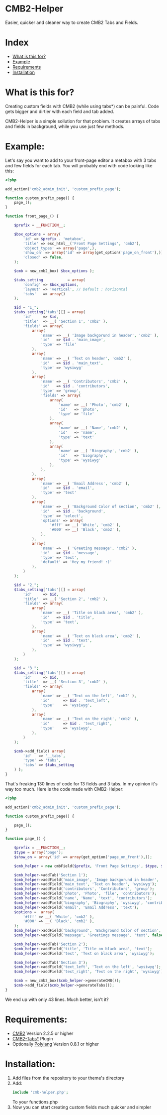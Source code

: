 # CMB2-Helper
Easier, quicker and cleaner way to create CMB2 Tabs and Fields.

# Index
* [What is this for?](https://github.com/DanielDrabik/CMB2-Helper#what-is-this-for)
* [Example](https://github.com/DanielDrabik/CMB2-Helper#example)
* [Requirements](https://github.com/DanielDrabik/CMB2-Helper#requirements)
* [Installation](https://github.com/DanielDrabik/CMB2-Helper#installation)

# What is this for?
Creating custom fields with CMB2 (while using tabs*) can be painful. Code gets bigger and dirtier with each field and tab added.

CMB2-Helper is a simple sollution for that problem. It creates arrays of tabs and fields in background, while you use just few methods.

# Example:
Let's say you want to add to your front-page editor a metabox with 3 tabs and few fields for each tab. 
You will probably end with code looking like this:
```php
<?php 

add_action('cmb2_admin_init', 'custom_prefix_page');

function custom_prefix_page() {
    page_();
}

function front_page_() {

    $prefix = __FUNCTION__;

    $box_options = array(
        'id' => $prefix . 'metabox',
        'title' => esc_html__('Front Page Settings', 'cmb2'),
        'object_types' => array('page',),
        'show_on' => array('id' => array(get_option('page_on_front'),)),
        'closed' => false,
    );

    $cmb = new_cmb2_box( $box_options );

    $tabs_setting           = array(
        'config' => $box_options,
        'layout' => 'vertical', // Default : horizontal
        'tabs'   => array()
    );

    $id = "1_";
    $tabs_setting['tabs'][] = array(
        'id'     => $id,
        'title'  => __( 'Section 1', 'cmb2' ),
        'fields' => array(
            array(
                'name' => __( 'Image backgorund in header', 'cmb2' ),
                'id'   => $id . 'main_image',
                'type' => 'file'
            ),
            array(
                'name' => __( 'Text on header', 'cmb2' ),
                'id'   => $id . 'main_text',
                'type' => 'wysiwyg'
            ),   
            array(
                'name' => __( 'Contributors', 'cmb2' ),
                'id'   => $id . 'contributors',
                'type' => 'group',
                'fields' => array(
                    array(
                        'name' => __( 'Photo', 'cmb2' ),
                        'id'   => 'photo',
                        'type' => 'file'
                    ),
                    array(
                        'name' => __( 'Name', 'cmb2' ),
                        'id'   => 'name',
                        'type' => 'text'
                    ),
                    array(
                        'name' => __( 'Biography', 'cmb2' ),
                        'id'   => 'biography',
                        'type' => 'wysiwyg'
                    ),
                ),
            ),
            array(
                'name' => __( 'Email Address', 'cmb2' ),
                'id'   => $id . 'email',
                'type' => 'text'
            ), 
            array(
                'name' => __( 'Background Color of section', 'cmb2' ),
                'id'   => $id . 'background',
                'type' => 'select',
                'options' => array(
                    '#fff' => __( 'White', 'cmb2' ),
                    '#000' => __( 'Black', 'cmb2' ),
                ),
            ),   
            array(
                'name' => __( 'Greeting message', 'cmb2' ),
                'id'   => $id . 'message',
                'type' => 'text',
                'default' => 'Hey my friend! :)'
            ),     
        )
    );

    $id = "2_";
    $tabs_setting['tabs'][] = array(
        'id'     => $id,
        'title'  => __( 'Section 2', 'cmb2' ),
        'fields' => array(
            array(
                'name' => __( 'Title on black area', 'cmb2' ),
                'id'   => $id . 'title',
                'type' => 'text',
            ),
            array(
                'name' => __( 'Text on black area', 'cmb2' ),
                'id'   => $id . 'text',
                'type' => 'wysiwyg',
            ),
        )
    );

    $id = "3_";
    $tabs_setting['tabs'][] = array(
        'id'     => $id,
        'title'  => __( 'Section 3', 'cmb2' ),
        'fields' => array(            
            array(
                'name' => __( 'Text on the left', 'cmb2' ),
                'id'      => $id . 'text_left',
                'type'    => 'wysiwyg',
            ),
            array(
                'name' => __( 'Text on the right', 'cmb2' ),
                'id'      => $id . 'text_right',
                'type'    => 'wysiwyg',
            ),
        )
    );

    $cmb->add_field( array(
        'id'   => '__tabs',
        'type' => 'tabs',
        'tabs' => $tabs_setting
    ) );    
}
```

That's freaking 130 lines of code for 13 fields and 3 tabs. In my opinion it's way too much.
Here is the code made with CMB2-Helper:
```php
<?php 

add_action('cmb2_admin_init', 'custom_prefix_page');

function custom_prefix_page() {

    page_();
}

function page_() {

    $prefix = __FUNCTION__;
    $type = array('page');
    $show_on = array('id' => array(get_option('page_on_front'),));

    $cmb_helper = new cmbField($prefix, 'Front Page Settings', $type, $show_on);

    $cmb_helper->addTab('Section 1');
    $cmb_helper->addField('main_image', 'Image backgorund in header', 'file');
    $cmb_helper->addField('main_text', 'Text on header', 'wysiwyg');
    $cmb_helper->addField('contributors', 'Contributors', 'group');
    $cmb_helper->addField('photo', 'Photo', 'file', 'contributors');
    $cmb_helper->addField('name', 'Name', 'text', 'contributors');
    $cmb_helper->addField('biography', 'Biography', 'wysiwyg', 'contributors');
    $cmb_helper->addField('email', 'Email Address', 'text');
    $options =  array(
        '#fff' => __( 'White', 'cmb2' ),
        '#000' => __( 'Black', 'cmb2' ),
    );
    $cmb_helper->addField('background', 'Background Color of section', 'select', false, $options);
    $cmb_helper->addField('message', 'Greetings message', 'text', false, false, 'Hey my friend! :)');

    $cmb_helper->addTab('Section 2');
    $cmb_helper->addField('title', 'Title on black area', 'text');
    $cmb_helper->addField('text', 'Text on black area', 'wysiwyg');

    $cmb_helper->addTab('Section 3');
    $cmb_helper->addField('text_left', 'Text on the left', 'wysiwyg');
    $cmb_helper->addField('text_right', 'Text on the right', 'wysiwyg');

    $cmb = new_cmb2_box($cmb_helper->generateCMB());
    $cmb->add_field($cmb_helper->generateTabs()); 
}
```
We end up with only 43 lines. Much better, isn't it?

# Requirements:
 - [CMB2](https://github.com/CMB2/CMB2) Version 2.2.5 or higher
 - [CMB2-Tabs*](https://github.com/LeadSoftInc/cmb2-tabs) Plugin
 - Optionally [Polylang](https://wordpress.org/plugins/polylang/) Version 0.8.1 or higher

# Installation:
 1. Add files from the repository to your theme's directory
 2. Add:
    ```php
    include 'cmb-helper.php';
    ```
    To your functions.php
 3. Now you can start creating custom fields much quicker and simpler 
